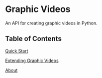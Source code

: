 # Graphic Videos

An API for creating graphic videos in Python.

## Table of Contents

[Quick Start][quickstart]

[Extending Graphic Videos][extending]

[About][about]


[quickstart]: https://medilocus.github.io/graphic_videos/quick-start
[extending]: https://medilocus.github.io/graphic_videos/extending
[about]: https://medilocus.github.io/graphic_videos/about
